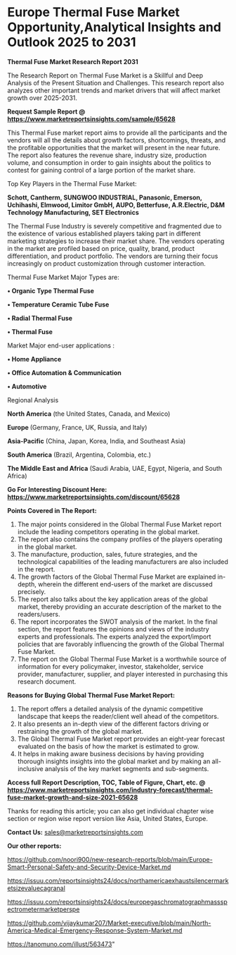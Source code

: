 # Europe Thermal Fuse Market Opportunity,Analytical Insights and Outlook 2025 to 2031

<strong>Thermal Fuse Market Research Report 2031</strong>

The Research Report on Thermal Fuse Market is a Skillful and Deep Analysis of the Present Situation and Challenges. This research report also analyzes other important trends and market drivers that will affect market growth over 2025-2031.

<strong>Request Sample Report @ <a href=https://www.marketreportsinsights.com/sample/65628>https://www.marketreportsinsights.com/sample/65628</a></strong>

This Thermal Fuse market report aims to provide all the participants and the vendors will all the details about growth factors, shortcomings, threats, and the profitable opportunities that the market will present in the near future. The report also features the revenue share, industry size, production volume, and consumption in order to gain insights about the politics to contest for gaining control of a large portion of the market share.

Top Key Players in the Thermal Fuse Market:

<strong>Schott, Cantherm, SUNGWOO INDUSTRIAL, Panasonic, Emerson, Uchihashi, Elmwood, Limitor GmbH, AUPO, Betterfuse, A.R.Electric, D&M Technology Manufacturing, SET Electronics</strong>

The Thermal Fuse Industry is severely competitive and fragmented due to the existence of various established players taking part in different marketing strategies to increase their market share. The vendors operating in the market are profiled based on price, quality, brand, product differentiation, and product portfolio. The vendors are turning their focus increasingly on product customization through customer interaction.

Thermal Fuse Market Major Types are:

<strong>• Organic Type Thermal Fuse

• Temperature Ceramic Tube Fuse

• Radial Thermal Fuse

• Thermal Fuse</strong>

Market Major end-user applications :

<strong>• Home Appliance

• Office Automation & Communication

• Automotive</strong>

Regional Analysis

</u><strong><b>North America</b></strong> (the United States, Canada, and Mexico)

<strong><b>Europe </b></strong>(Germany, France, UK, Russia, and Italy)

<strong><b>Asia-Pacific</b></strong> (China, Japan, Korea, India, and Southeast Asia)

<strong><b>South America</b></strong> (Brazil, Argentina, Colombia, etc.)

<strong><b>The Middle East and Africa</b></strong> (Saudi Arabia, UAE, Egypt, Nigeria, and South Africa)

<strong>Go For Interesting Discount Here: <a href=https://www.marketreportsinsights.com/discount/65628>https://www.marketreportsinsights.com/discount/65628</a></strong>

<strong>Points Covered in The Report:</strong>
<ol>
  <li>The major points considered in the Global Thermal Fuse Market report include the leading competitors operating in the global market.</li>
  <li>The report also contains the company profiles of the players operating in the global market.</li>
  <li>The manufacture, production, sales, future strategies, and the technological capabilities of the leading manufacturers are also included in the report.</li>
  <li>The growth factors of the Global Thermal Fuse Market are explained in-depth, wherein the different end-users of the market are discussed precisely.</li>
  <li>The report also talks about the key application areas of the global market, thereby providing an accurate description of the market to the readers/users.</li>
  <li>The report incorporates the SWOT analysis of the market. In the final section, the report features the opinions and views of the industry experts and professionals. The experts analyzed the export/import policies that are favorably influencing the growth of the Global Thermal Fuse Market.</li>
  <li>The report on the Global Thermal Fuse Market is a worthwhile source of information for every policymaker, investor, stakeholder, service provider, manufacturer, supplier, and player interested in purchasing this research document.</li>
</ol>
<strong>Reasons for Buying Global Thermal Fuse Market Report:</strong>

<ol>
  <li>The report offers a detailed analysis of the dynamic competitive landscape that keeps the reader/client well ahead of the competitors.</li>
  <li>It also presents an in-depth view of the different factors driving or restraining the growth of the global market.</li>
  <li>The Global Thermal Fuse Market report provides an eight-year forecast evaluated on the basis of how the market is estimated to grow.</li>
  <li>It helps in making aware business decisions by having providing thorough insights insights into the global market and by making an all-inclusive analysis of the key market segments and sub-segments.</li>
</ol>
<strong>Access full Report Description, TOC, Table of Figure, Chart, etc. @ <a href=https://www.marketreportsinsights.com/industry-forecast/thermal-fuse-market-growth-and-size-2021-65628>https://www.marketreportsinsights.com/industry-forecast/thermal-fuse-market-growth-and-size-2021-65628</a></strong>


Thanks for reading this article; you can also get individual chapter wise section or region wise report version like Asia, United States, Europe.

<strong>Contact Us:</strong>
sales@marketreportsinsights.com

<strong>Our other reports:</strong>

<a href=https://github.com/noori900/new-research-reports/blob/main/Europe-Smart-Personal-Safety-and-Security-Device-Market.md>https://github.com/noori900/new-research-reports/blob/main/Europe-Smart-Personal-Safety-and-Security-Device-Market.md</a>

<a href=https://issuu.com/reportsinsights24/docs/northamericaexhaustsilencermarketsizevaluecagranal>https://issuu.com/reportsinsights24/docs/northamericaexhaustsilencermarketsizevaluecagranal</a>

<a href=https://issuu.com/reportsinsights24/docs/europegaschromatographmassspectrometermarketperspe>https://issuu.com/reportsinsights24/docs/europegaschromatographmassspectrometermarketperspe</a>

<a href=https://github.com/vijaykumar207/Market-executive/blob/main/North-America-Medical-Emergency-Response-System-Market.md>https://github.com/vijaykumar207/Market-executive/blob/main/North-America-Medical-Emergency-Response-System-Market.md</a>

<a href=https://tanomuno.com/illust/563473>https://tanomuno.com/illust/563473</a>"
